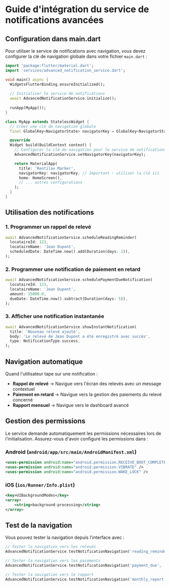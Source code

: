 # Guide d'intégration du service de notifications avancées

## Configuration dans main.dart

Pour utiliser le service de notifications avec navigation, vous devez configurer la clé de navigation globale dans votre fichier `main.dart` :

```dart
import 'package:flutter/material.dart';
import 'services/advanced_notification_service.dart';

void main() async {
  WidgetsFlutterBinding.ensureInitialized();
  
  // Initialiser le service de notifications
  await AdvancedNotificationService.initialize();
  
  runApp(MyApp());
}

class MyApp extends StatelessWidget {
  // Créer une clé de navigation globale
  final GlobalKey<NavigatorState> navigatorKey = GlobalKey<NavigatorState>();

  @override
  Widget build(BuildContext context) {
    // Configurer la clé de navigation pour le service de notifications
    AdvancedNotificationService.setNavigatorKey(navigatorKey);

    return MaterialApp(
      title: 'Rentilax Marker',
      navigatorKey: navigatorKey, // Important : utiliser la clé ici
      home: HomeScreen(),
      // ... autres configurations
    );
  }
}
```

## Utilisation des notifications

### 1. Programmer un rappel de relevé
```dart
await AdvancedNotificationService.scheduleReadingReminder(
  locataireId: 123,
  locataireName: 'Jean Dupont',
  scheduledDate: DateTime.now().add(Duration(days: 1)),
);
```

### 2. Programmer une notification de paiement en retard
```dart
await AdvancedNotificationService.schedulePaymentDueNotification(
  locataireId: 123,
  locataireName: 'Jean Dupont',
  amount: 15000.0,
  dueDate: DateTime.now().subtract(Duration(days: 5)),
);
```

### 3. Afficher une notification instantanée
```dart
await AdvancedNotificationService.showInstantNotification(
  title: 'Nouveau relevé ajouté',
  body: 'Le relevé de Jean Dupont a été enregistré avec succès',
  type: NotificationType.success,
);
```

## Navigation automatique

Quand l'utilisateur tape sur une notification :

- **Rappel de relevé** → Navigue vers l'écran des relevés avec un message contextuel
- **Paiement en retard** → Navigue vers la gestion des paiements du relevé concerné
- **Rapport mensuel** → Navigue vers le dashboard avancé

## Gestion des permissions

Le service demande automatiquement les permissions nécessaires lors de l'initialisation. Assurez-vous d'avoir configuré les permissions dans :

### Android (`android/app/src/main/AndroidManifest.xml`)
```xml
<uses-permission android:name="android.permission.RECEIVE_BOOT_COMPLETED" />
<uses-permission android:name="android.permission.VIBRATE" />
<uses-permission android:name="android.permission.WAKE_LOCK" />
```

### iOS (`ios/Runner/Info.plist`)
```xml
<key>UIBackgroundModes</key>
<array>
    <string>background-processing</string>
</array>
```

## Test de la navigation

Vous pouvez tester la navigation depuis l'interface avec :

```dart
// Tester la navigation vers les relevés
AdvancedNotificationService.testNotificationNavigation('reading_reminder', '123');

// Tester la navigation vers les paiements
AdvancedNotificationService.testNotificationNavigation('payment_due', '123');

// Tester la navigation vers le rapport
AdvancedNotificationService.testNotificationNavigation('monthly_report', '12');
```